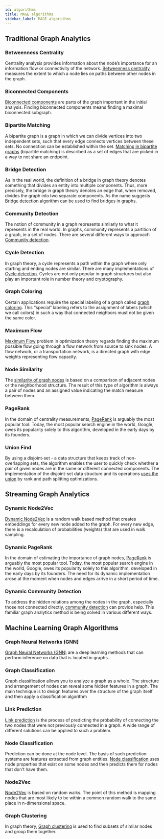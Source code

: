 ```yaml
---
id: algorithms
title: MAGE algorithms
sidebar_label: MAGE algorithms
---
```




## Traditional Graph Analytics

### Betweenness Centrality
Centrality analysis provides information about the node’s importance for an
information flow or connectivity of the network. [Betweenness
centrality](/algorithms/traditional-graph-analytics/betweenness-centrality-algorithm.md)
measures the extent to which a node lies on paths between other nodes in the
graph.

### Biconnected Components
[Biconnected
components](/algorithms/traditional-graph-analytics/biconnected-components.md)
are parts of the graph important in the initial analysis. Finding biconnected
components means finding a maximal biconnected subgraph.

### Bipartite Matching
A bipartite graph is a graph in which we can divide vertices into two
independent sets, such that every edge connects vertices between these sets. No
connection can be established within the set. [Matching in bipartite
graphs](/algorithms/traditional-graph-analytics/bipartite-matching.md)
(bipartite matching) is described as a set of edges that are picked in a way to
not share an endpoint.

### Bridge Detection
As in the real world, the definition of a bridge in graph theory denotes
something that divides an entity into multiple components. Thus, more precisely,
the bridge in graph theory denotes an edge that, when removed, divides the graph
into two separate components. As the name suggests [Bridge
detection](/algorithms/traditional-graph-analytics/bridges-algorithm.md)
algorithm can be used to find bridges in graphs.

### Community Detection
The notion of community in a graph represents similarly to what it represents in
the real world. In graphs, community represents a partition of a graph, ie a set
of nodes. There are several different ways to approach [Community
detection](/algorithms/traditional-graph-analytics/community-detection.md).

### Cycle Detection
In graph theory, a cycle represents a path within the graph where only starting
and ending nodes are similar. There are many implementations of [Cycle
detection](/algorithms/traditional-graph-analytics/cycle-detection-algorithm.md).
Cycles are not only popular in graph structures but also play an important role
in number theory and cryptography.

### Graph Coloring
Certain applications require the special labeling of a graph called [graph
coloring](/algorithms/traditional-graph-analytics/graph-coloring.md). This
“special” labeling refers to the assignment of labels (which we call colors) in
such a way that connected neighbors must not be given the same color.

### Maximum Flow
[Maximum Flow](/algorithms/traditional-graph-analytics/max-flow.md) problem in
optimization theory regards finding the maximum possible flow going through a
flow network from source to sink nodes. A flow network, or a transportation
network, is a directed graph with edge weights representing flow capacity.

### Node Similarity
The [similarity of graph
nodes](/algorithms/traditional-graph-analytics/node-similarity-algorithm.md) is
based on a comparison of adjacent nodes or the neighborhood structure. The
result of this type of algorithm is always a pair of nodes and an assigned value
indicating the match measure between them.

### PageRank
In the domain of centrality measurements,
[PageRank](/algorithms/traditional-graph-analytics/pagerank.md) is arguably the
most popular tool. Today, the most popular search engine in the world, Google,
owes its popularity solely to this algorithm, developed in the early days by its
founders.

### Union Find
By using a disjoint-set - a data structure that keeps track of non-overlapping
sets, the algorithm enables the user to quickly check whether a pair of given
nodes are in the same or different connected components. The implementation of
the disjoint-set data structure and its operations [uses the
union](/algorithms/traditional-graph-analytics/union-find.md) by rank and path
splitting optimizations.

## Streaming Graph Analytics

### Dynamic Node2Vec
[Dynamic
Node2Vec](/algorithms/dynamic-graph-analytics/node2vec-online-algorithm.md) is a
random walk based method that creates embeddings for every new node added to the
graph. For every new edge, there is a recalculation of probabilities (weights)
that are used in walk sampling. 

### Dynamic PageRank
In the domain of estimating the importance of graph nodes,
[PageRank](/algorithms/dynamic-graph-analytics/pagerank-online-algorithm.md) is
arguably the most popular tool. Today, the most popular search engine in the
world, Google, owes its popularity solely to this algorithm, developed in the
early days by its founders. The need for its dynamic implementation arose at the
moment when nodes and edges arrive in a short period of time. 

### Dynamic Community Detection
To address the hidden relations among the nodes in the graph, especially those
not connected directly, [community
detection](/algorithms/dynamic-graph-analytics/community-detection-online-algorithm.md)
can provide help. This familiar graph analytics method is being solved in
various different ways.

## Machine Learning Graph Algorithms

### Graph Neural Networks (GNN)

[Graph Neural Networks
(GNN)](/algorithms/machine-learning-graph-analytics/gnn-algorithm.md) are a deep
learning methods that can perform inference on data that is located in graphs. 

### Graph Classification
[Graph
classification](/algorithms/machine-learning-graph-analytics/graph-classification-algorithm.md)
allows you to analyze a graph as a whole. The structure and arrangement of nodes
can reveal some hidden features in a graph. The main technique is to design
features over the structure of the graph itself and then apply a classification
algorithm

### Link Prediction
[Link
prediction](/algorithms/machine-learning-graph-analytics/link-prediction-algorithm.md)
is the process of predicting the probability of connecting the two nodes that
were not previously connected in a graph. A wide range of different solutions
can be applied to such a problem.

### Node Classification
Prediction can be done at the node level. The basis of such prediction systems
are features extracted from graph entities. [Node
classification](/algorithms/machine-learning-graph-analytics/node-classification-algorithm.md)
uses node properties that exist on some nodes and then predicts them for nodes
that don't have them.

### Node2Vec
[Node2Vec](/algorithms/machine-learning-graph-analytics/node2vec.md) is based on
random walks. The point of this method is mapping nodes that are most likely to
be within a common random walk to the same place in n-dimensional space. 

### Graph Clustering
In graph theory, [Graph
clustering](/algorithms/machine-learning-graph-analytics/graph-clustering-algorithm.md)
is used to find subsets of similar nodes and group them together. 

